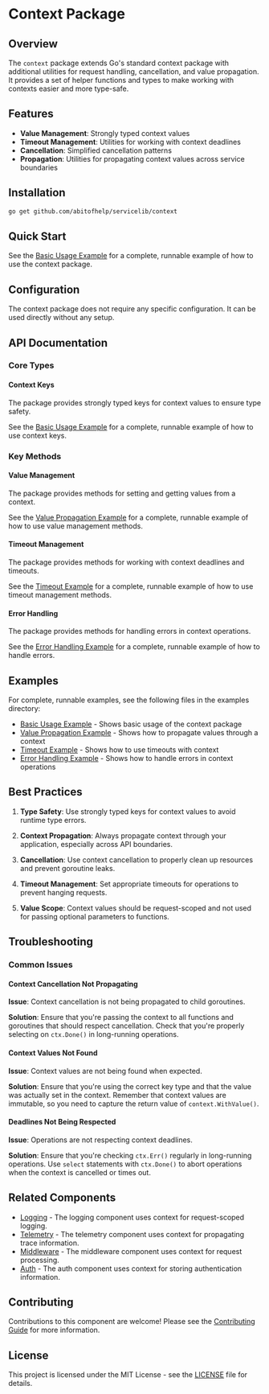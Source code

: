 # Context Package

## Overview

The `context` package extends Go's standard context package with additional utilities for request handling, cancellation, and value propagation. It provides a set of helper functions and types to make working with contexts easier and more type-safe.

## Features

- **Value Management**: Strongly typed context values
- **Timeout Management**: Utilities for working with context deadlines
- **Cancellation**: Simplified cancellation patterns
- **Propagation**: Utilities for propagating context values across service boundaries

## Installation

```bash
go get github.com/abitofhelp/servicelib/context
```

## Quick Start

See the [Basic Usage Example](../examples/context/basic_usage_example.go) for a complete, runnable example of how to use the context package.

## Configuration

The context package does not require any specific configuration. It can be used directly without any setup.

## API Documentation

### Core Types

#### Context Keys

The package provides strongly typed keys for context values to ensure type safety.

See the [Basic Usage Example](../examples/context/basic_usage_example.go) for a complete, runnable example of how to use context keys.

### Key Methods

#### Value Management

The package provides methods for setting and getting values from a context.

See the [Value Propagation Example](../examples/context/value_propagation_example.go) for a complete, runnable example of how to use value management methods.

#### Timeout Management

The package provides methods for working with context deadlines and timeouts.

See the [Timeout Example](../examples/context/timeout_example.go) for a complete, runnable example of how to use timeout management methods.

#### Error Handling

The package provides methods for handling errors in context operations.

See the [Error Handling Example](../examples/context/error_handling_example.go) for a complete, runnable example of how to handle errors.

## Examples

For complete, runnable examples, see the following files in the examples directory:

- [Basic Usage Example](../examples/context/basic_usage_example.go) - Shows basic usage of the context package
- [Value Propagation Example](../examples/context/value_propagation_example.go) - Shows how to propagate values through a context
- [Timeout Example](../examples/context/timeout_example.go) - Shows how to use timeouts with context
- [Error Handling Example](../examples/context/error_handling_example.go) - Shows how to handle errors in context operations

## Best Practices

1. **Type Safety**: Use strongly typed keys for context values to avoid runtime type errors.

2. **Context Propagation**: Always propagate context through your application, especially across API boundaries.

3. **Cancellation**: Use context cancellation to properly clean up resources and prevent goroutine leaks.

4. **Timeout Management**: Set appropriate timeouts for operations to prevent hanging requests.

5. **Value Scope**: Context values should be request-scoped and not used for passing optional parameters to functions.

## Troubleshooting

### Common Issues

#### Context Cancellation Not Propagating

**Issue**: Context cancellation is not being propagated to child goroutines.

**Solution**: Ensure that you're passing the context to all functions and goroutines that should respect cancellation. Check that you're properly selecting on `ctx.Done()` in long-running operations.

#### Context Values Not Found

**Issue**: Context values are not being found when expected.

**Solution**: Ensure that you're using the correct key type and that the value was actually set in the context. Remember that context values are immutable, so you need to capture the return value of `context.WithValue()`.

#### Deadlines Not Being Respected

**Issue**: Operations are not respecting context deadlines.

**Solution**: Ensure that you're checking `ctx.Err()` regularly in long-running operations. Use `select` statements with `ctx.Done()` to abort operations when the context is cancelled or times out.

## Related Components

- [Logging](../logging/README.md) - The logging component uses context for request-scoped logging.
- [Telemetry](../telemetry/README.md) - The telemetry component uses context for propagating trace information.
- [Middleware](../middleware/README.md) - The middleware component uses context for request processing.
- [Auth](../auth/README.md) - The auth component uses context for storing authentication information.

## Contributing

Contributions to this component are welcome! Please see the [Contributing Guide](../CONTRIBUTING.md) for more information.

## License

This project is licensed under the MIT License - see the [LICENSE](../LICENSE) file for details.
